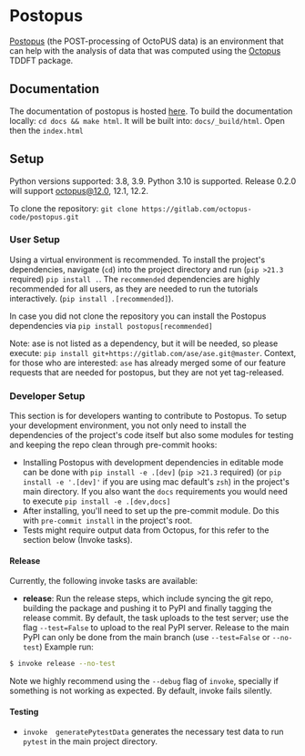 # Postopus

[Postopus](https://gitlab.com/octopus-code/postopus/) (the POST-processing of OctoPUS data) is an environment that
can help with the analysis of data that was computed using the [Octopus](https://octopus-code.org) TDDFT package.

## Documentation

The documentation of postopus is hosted [here](https://octopus-code.gitlab.io/postopus/index.html).
To build the documentation locally: `cd docs && make html`. It will be built into: `docs/_build/html`. Open then the `index.html`

## Setup

Python versions supported: 3.8, 3.9. Python 3.10 is supported.
Release 0.2.0 will support octopus@12.0, 12.1, 12.2.

To clone the repository: `git clone https://gitlab.com/octopus-code/postopus.git`

### User Setup

Using a virtual environment is recommended.
To install the project's dependencies, navigate (`cd`) into the project directory and run (`pip >21.3` required) `pip install .`.
The `recommended` dependencies are highly recommended for all users, as they are needed to run the tutorials interactively. (`pip install .[recommended]`).

In case you did not clone the repository you can install the Postopus dependencies via `pip install postopus[recommended]`

Note: ase is not listed as a dependency, but it will be needed, so please execute: `pip install git+https://gitlab.com/ase/ase.git@master`.
Context, for those who are interested: `ase` has already merged some of our feature requests that are needed for postopus, but they are not yet tag-released.
### Developer Setup

This section is for developers wanting to contribute to Postopus.
To setup your development environment, you not only need to install the dependencies of the project's code itself but also some modules for testing and keeping the repo clean through pre-commit hooks:

- Installing Postopus with development dependencies in editable mode can be done with `pip install -e .[dev]` (`pip >21.3` required)
  (or `pip install -e '.[dev]'` if you are using mac default's `zsh`) in the project's main directory. If you also want the `docs` requirements you would need to execute `pip install -e .[dev,docs]`
- After installing, you'll need to set up the pre-commit module. Do this with `pre-commit install` in the project's root.
- Tests might require output data from Octopus, for this refer to the section below (Invoke tasks).

#### Release

Currently, the following invoke tasks are available:

- **release**:   Run the release steps, which include syncing the git repo, building the package and pushing it to PyPI
and finally tagging the release commit. By default, the task uploads to the test server; use the flag `--test=False`
to upload to the real PyPI server. Release to the main PyPI can only be done from the main branch
(use `--test=False` or `--no-test`) Example run:

```bash
$ invoke release --no-test
```

Note we highly recommend using the `--debug` flag of `invoke`, specially if something is not working as expected.
By default, invoke fails silently.

#### Testing
- `invoke  generatePytestData` generates the necessary test data to run `pytest`
in the main project directory.
